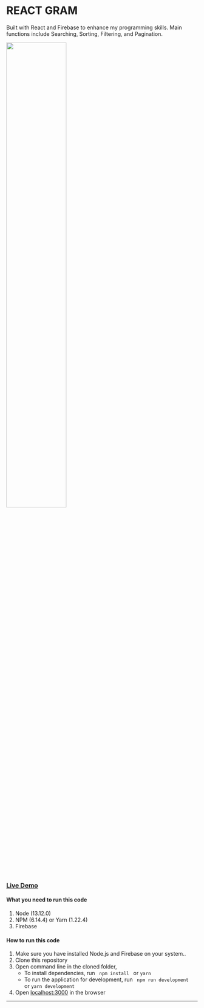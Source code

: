 # REACT GRAM
 Built with React and Firebase to enhance my programming skills. Main functions include Searching, Sorting, Filtering, and Pagination. 

<img align="center" src="https://s3-ap-southeast-1.amazonaws.com/tilentaps.com/img/products/timeCeramic-10x20- (4).jpg" width="56%">

### [Live Demo](https://card-project-6d96a.web.app/)

#### What you need to run this code
1. Node (13.12.0)
2. NPM (6.14.4) or Yarn (1.22.4)
3. Firebase

####  How to run this code
1. Make sure you have installed Node.js and Firebase on your system..
2. Clone this repository
4. Open command line in the cloned folder,
   - To install dependencies, run ```  npm install  ``` or ``` yarn ```
   - To run the application for development, run ```  npm run development  ``` or ``` yarn development ```
5. Open [localhost:3000](http://localhost:3000/) in the browser
----
